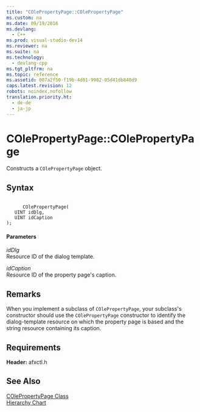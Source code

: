 ```yaml
---
title: "COlePropertyPage::COlePropertyPage"
ms.custom: na
ms.date: 09/19/2016
ms.devlang: 
  - C++
ms.prod: visual-studio-dev14
ms.reviewer: na
ms.suite: na
ms.technology: 
  - devlang-cpp
ms.tgt_pltfrm: na
ms.topic: reference
ms.assetid: 007a2f50-f19b-4d01-9982-05d41db840d9
caps.latest.revision: 12
robots: noindex,nofollow
translation.priority.ht: 
  - de-de
  - ja-jp
---
```

# COlePropertyPage::COlePropertyPage
Constructs a `COlePropertyPage` object.  
  
## Syntax  
  
```  
  
      COlePropertyPage(  
   UINT idDlg,  
   UINT idCaption   
);  
```  
  
#### Parameters  
 *idDlg*  
 Resource ID of the dialog template.  
  
 *idCaption*  
 Resource ID of the property page's caption.  
  
## Remarks  
 When you implement a subclass of `COlePropertyPage`, your subclass's constructor should use the `COlePropertyPage` constructor to identify the dialog-template resource on which the property page is based and the string resource containing its caption.  
  
## Requirements  
 **Header:** afxctl.h  
  
## See Also  
 [COlePropertyPage Class](../vs140/COlePropertyPage-Class.md)   
 [Hierarchy Chart](../vs140/Hierarchy-Chart.md)